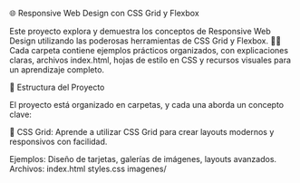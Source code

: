 🌐 Responsive Web Design con CSS Grid y Flexbox

Este proyecto explora y demuestra los conceptos de Responsive Web Design utilizando las poderosas herramientas de CSS Grid y Flexbox. 📐✨
Cada carpeta contiene ejemplos prácticos organizados, con explicaciones claras, archivos index.html, hojas de estilo en CSS y recursos visuales para un aprendizaje completo.

📁 Estructura del Proyecto

El proyecto está organizado en carpetas, y cada una aborda un concepto clave:

📂 CSS Grid:
Aprende a utilizar CSS Grid para crear layouts modernos y responsivos con facilidad.

Ejemplos: Diseño de tarjetas, galerías de imágenes, layouts avanzados.
Archivos:
index.html
styles.css
imagenes/

